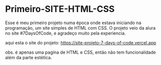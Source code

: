 # Primeiro-SITE-HTML-CSS
Esse é meu primeiro projeto numa época onde estava iniciando na programação, um site simples de HTML com CSS. 
O projeto veio da alura no site #7DaysOfCode, e agradeço muito pela experiencia.

aqui esta o site do projeto: https://site-projeto-7-days-of-code.vercel.app 

obs. é apenas uma pagina de HTML e CSS, então não tem funcionalidade além da parte estética.
